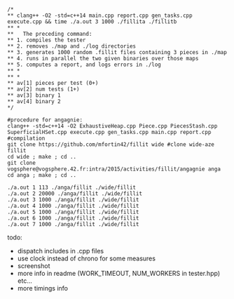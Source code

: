 
```
/*
** clang++ -O2 -std=c++14 main.cpp report.cpp gen_tasks.cpp execute.cpp && time ./a.out 3 1000 ./fillita ./fillitb
** *
**   The preceding command:
** 1. compiles the tester
** 2. removes ./map and ./log directories
** 3. generates 1000 random .fillit files containing 3 pieces in ./map
** 4. runs in parallel the two given binaries over those maps
** 5. computes a report, and logs errors in ./log
** *
** *
** av[1] pieces per test (0+)
** av[2] num tests (1+)
** av[3] binary 1
** av[4] binary 2
*/
```

```
#procedure for angagnie:
clang++ -std=c++14 -O2 ExhaustiveHeap.cpp Piece.cpp PiecesStash.cpp SuperficialHSet.cpp execute.cpp gen_tasks.cpp main.cpp report.cpp #compilation
git clone https://github.com/mfortin42/fillit wide #clone wide-aze fillit
cd wide ; make ; cd ..
git clone vogsphere@vogsphere.42.fr:intra/2015/activities/fillit/angagnie anga
cd anga ; make ; cd ..

./a.out 1 113 ./anga/fillit ./wide/fillit
./a.out 2 20000 ./anga/fillit ./wide/fillit
./a.out 3 1000 ./anga/fillit ./wide/fillit
./a.out 4 1000 ./anga/fillit ./wide/fillit
./a.out 5 1000 ./anga/fillit ./wide/fillit
./a.out 6 1000 ./anga/fillit ./wide/fillit
./a.out 7 1000 ./anga/fillit ./wide/fillit
```


todo:
- dispatch includes in .cpp files
- use clock instead of chrono for some measures
- screenshot
- more info in readme (WORK_TIMEOUT, NUM_WORKERS in tester.hpp) etc...
- more timings info
